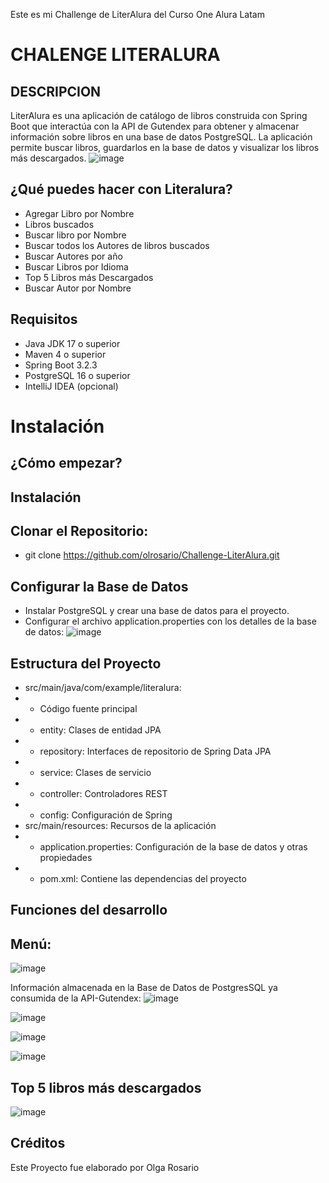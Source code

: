 Este es mi Challenge de LiterAlura del Curso One Alura Latam 

# CHALENGE LITERALURA

## DESCRIPCION
LiterAlura es una aplicación de catálogo de libros construida con Spring Boot que interactúa con la API de Gutendex para obtener y almacenar información sobre libros en una base de datos PostgreSQL. La aplicación permite buscar libros, guardarlos en la base de datos y visualizar los libros más descargados.
![image](https://github.com/olrosario/Challenge-LiterAlura/assets/157546975/8c57a7aa-1b54-4380-9346-e61bdd459e6c)


## ¿Qué puedes hacer con Literalura?
- Agregar Libro por Nombre
- Libros buscados
- Buscar libro por Nombre
- Buscar todos los Autores de libros buscados
- Buscar Autores por año
- Buscar Libros por Idioma
- Top 5 Libros más Descargados
- Buscar Autor por Nombre
  
## Requisitos
- Java JDK 17 o superior
- Maven 4 o superior
- Spring Boot 3.2.3
- PostgreSQL 16 o superior
- IntelliJ IDEA (opcional)

# Instalación
## ¿Cómo empezar?
## Instalación
## Clonar el Repositorio:
- git clone https://github.com/olrosario/Challenge-LiterAlura.git

## Configurar la Base de Datos
- Instalar PostgreSQL y crear una base de datos para el proyecto.
- Configurar el archivo application.properties con los detalles de la base de datos:
![image](https://github.com/olrosario/Challenge-LiterAlura/assets/157546975/4e19807c-174b-44c5-9b36-356148462b5d)

## Estructura del Proyecto
- src/main/java/com/example/literalura:
- - Código fuente principal
- - entity: Clases de entidad JPA
- - repository: Interfaces de repositorio de Spring Data JPA
- - service: Clases de servicio
- - controller: Controladores REST
- - config: Configuración de Spring
- src/main/resources: Recursos de la aplicación
- - application.properties: Configuración de la base de datos y otras propiedades
- - pom.xml: Contiene las dependencias del proyecto

## Funciones del desarrollo

## Menú:
![image](https://github.com/olrosario/Challenge-LiterAlura/assets/157546975/0b120708-4d7d-46c5-9101-27a71fb2aafe)

Información almacenada en la Base de Datos de PostgresSQL ya consumida de la API-Gutendex:
![image](https://github.com/olrosario/Challenge-LiterAlura/assets/157546975/d22823ee-c5a6-42ae-9f7c-a9650ab7f351)

![image](https://github.com/olrosario/Challenge-LiterAlura/assets/157546975/a9ccda51-6266-4a4b-bc4e-afa1e7b03f52)

![image](https://github.com/olrosario/Challenge-LiterAlura/assets/157546975/be14424e-bdcf-43c9-88e3-d690eb99899c)

![image](https://github.com/olrosario/Challenge-LiterAlura/assets/157546975/94ed59f5-ce8c-416b-90ad-1e0ae958213b)


## Top 5 libros más descargados 
![image](https://github.com/olrosario/Challenge-LiterAlura/assets/157546975/092d7fc6-1264-4168-92c2-c011d297b369)

## Créditos
Este Proyecto fue elaborado por Olga Rosario
